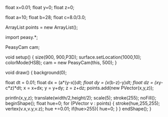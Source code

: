 float x=0.01;
float y=0;
float z=0;

float a=10;
float b=28;
float c=8.0/3.0;

ArrayList<PVector> points = new ArrayList<PVector>();

import peasy.*;

PeasyCam cam;

void setup() {
  size(900, 900,P3D);
  surface.setLocation(1000,10);
  colorMode(HSB);
  cam = new PeasyCam(this, 500);
}

void draw() {
  background(0);

  float dt = 0.01;
  float dx = (a*(y-x))*dt;
  float dy = (x*(b-z)-y)*dt;
  float dz = (x*y-c*z)*dt;
  x = x+dx;
  y = y+dy;
  z = z+dz;
  points.add(new PVector(x,y,z));

  println(x,y,z);
  translate(width/2,height/2);
  scale(5);
  stroke(255);
  noFill();
  beginShape();
  float hue=0;
  for (PVector v : points) {
    stroke(hue,255,255);
    vertex(v.x,v.y,v.z);
    hue +=0.01;
    if(hue>255){
      hue=0;
    }
  }
  endShape();
}